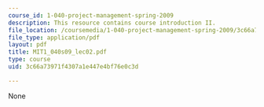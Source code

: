 ```yaml
---
course_id: 1-040-project-management-spring-2009
description: This resource contains course introduction II.
file_location: /coursemedia/1-040-project-management-spring-2009/3c66a73971f4307a1e447e4bf76e0c3d_MIT1_040s09_lec02.pdf
file_type: application/pdf
layout: pdf
title: MIT1_040s09_lec02.pdf
type: course
uid: 3c66a73971f4307a1e447e4bf76e0c3d

---
```

None